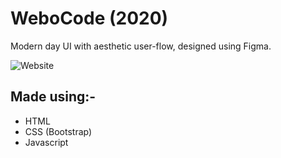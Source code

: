 # WeboCode (2020)

Modern day UI with aesthetic user-flow, designed using Figma.

![Website](https://i.imgur.com/oRkaAzs.png)

  

## Made using:- 

- HTML
- CSS (Bootstrap)
- Javascript

  